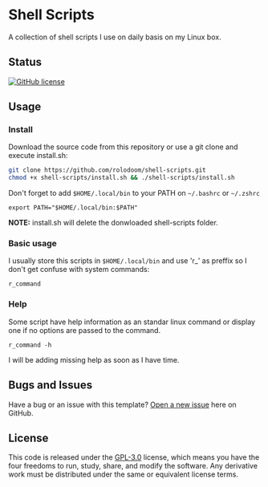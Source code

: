 # Shell Scripts

A collection of shell scripts I use on daily basis on my Linux box.

## Status

[![GitHub license](https://img.shields.io/badge/license-GPL--3.0-blue)](https://raw.githubusercontent.com/rolodoom/shell-scripts/master/LICENSE)

## Usage

### Install

Download the source code from this repository or use a git clone and execute install.sh:

```bash
git clone https://github.com/rolodoom/shell-scripts.git
chmod +x shell-scripts/install.sh && ./shell-scripts/install.sh
```

Don't forget to add `$HOME/.local/bin` to your PATH on `~/.bashrc` or `~/.zshrc`

```
export PATH="$HOME/.local/bin:$PATH"
```

**NOTE:** install.sh will delete the donwloaded shell-scripts folder.

### Basic usage

I usually store this scripts in `$HOME/.local/bin` and use 'r\_' as preffix so I don't get confuse with system commands:

```
r_command
```

### Help

Some script have help information as an standar linux command or display one if no options are passed to the command.

```
r_command -h
```

I will be adding missing help as soon as I have time.

## Bugs and Issues

Have a bug or an issue with this template? [Open a new issue](https://github.com/rolodoom/shell-scripts/issues) here on GitHub.

## License

This code is released under the [GPL-3.0](https://github.com/rolodoom/shell-scripts/blob/master/LICENSE) license, which means you have the four freedoms to run, study, share, and modify the software. Any derivative work must be distributed under the same or equivalent license terms.
